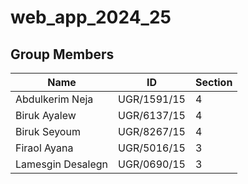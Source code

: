 # web_app_2024_25


## Group Members

| Name               | ID            | Section |
|--------------------|---------------|---------|
| Abdulkerim Neja    | UGR/1591/15   | 4       |
| Biruk Ayalew       | UGR/6137/15   | 4       |
| Biruk Seyoum       | UGR/8267/15   | 4       |
| Firaol Ayana       | UGR/5016/15   | 3       |
| Lamesgin Desalegn  | UGR/0690/15   | 3       |
